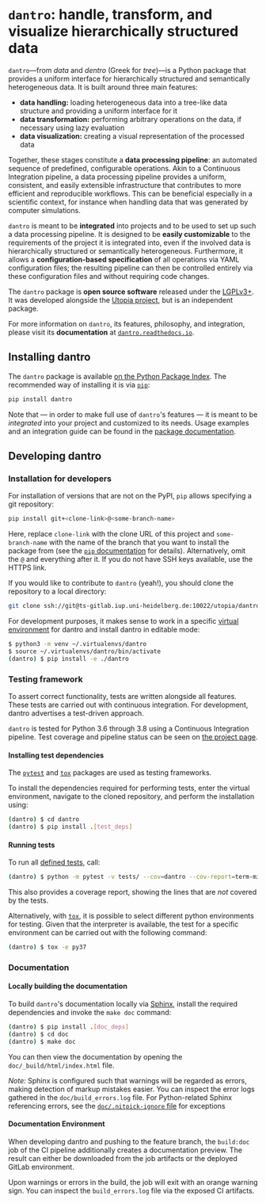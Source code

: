 # `dantro`: handle, transform, and visualize hierarchically structured data

`dantro`—from *data* and *dentro* (Greek for *tree*)—is a Python package that provides a uniform interface for hierarchically structured and semantically heterogeneous data.
It is built around three main features:

* **data handling:** loading heterogeneous data into a tree-like data structure and providing a uniform interface for it
* **data transformation:** performing arbitrary operations on the data, if necessary using lazy evaluation
* **data visualization:** creating a visual representation of the processed data

Together, these stages constitute a **data processing pipeline**: an automated sequence of predefined, configurable operations.
Akin to a Continuous Integration pipeline, a data processing pipeline provides a uniform, consistent, and easily extensible infrastructure that contributes to more efficient and reproducible workflows.
This can be beneficial especially in a scientific context, for instance when handling data that was generated by computer simulations.

`dantro` is meant to be **integrated** into projects and to be used to set up such a data processing pipeline.
It is designed to be **easily customizable** to the requirements of the project it is integrated into, even if the involved data is hierarchically structured or semantically heterogeneous.
Furthermore, it allows a **configuration-based specification** of all operations via YAML configuration files; the resulting pipeline can then be controlled entirely via these configuration files and without requiring code changes.

The `dantro` package is **open source software** released under the [LGPLv3+](COPYING.md).
It was developed alongside the [Utopia project](https://ts-gitlab.iup.uni-heidelberg.de/utopia/utopia), but is an independent package.

For more information on `dantro`, its features, philosophy, and integration, please visit its **documentation** at [`dantro.readthedocs.io`](https://dantro.readthedocs.io/).



## Installing dantro
The `dantro` package is available [on the Python Package Index](https://pypi.org/project/dantro/).
The recommended way of installing it is via [`pip`](https://pip.pypa.io/en/stable/):

```bash
pip install dantro
```

Note that — in order to make full use of `dantro`'s features — it is meant to be *integrated* into your project and customized to its needs.
Usage examples and an integration guide can be found in the [package documentation](https://dantro.readthedocs.io/).



## Developing dantro
### Installation for developers
For installation of versions that are not on the PyPI, `pip` allows specifying a git repository:

```bash
pip install git+<clone-link>@<some-branch-name>
```

Here, replace `clone-link` with the clone URL of this project and `some-branch-name` with the name of the branch that you want to install the package from (see the [`pip` documentation](https://pip.pypa.io/en/stable/reference/pip_install/#git) for details).
Alternatively, omit the `@` and everything after it.
If you do not have SSH keys available, use the HTTPS link.

If you would like to contribute to `dantro` (yeah!), you should clone the repository to a local directory:

```bash
git clone ssh://git@ts-gitlab.iup.uni-heidelberg.de:10022/utopia/dantro.git
```

For development purposes, it makes sense to work in a specific [virtual environment](https://docs.python.org/3/library/venv.html) for dantro and install dantro in editable mode:

```bash
$ python3 -m venv ~/.virtualenvs/dantro
$ source ~/.virtualenvs/dantro/bin/activate
(dantro) $ pip install -e ./dantro
```

### Testing framework
To assert correct functionality, tests are written alongside all features.
These tests are carried out with continuous integration.
For development, dantro advertises a test-driven approach.

`dantro` is tested for Python 3.6 through 3.8 using a Continuous Integration pipeline.
Test coverage and pipeline status can be seen on [the project page](https://ts-gitlab.iup.uni-heidelberg.de/utopia/dantro).

#### Installing test dependencies
The [`pytest`](https://pytest.org/en/latest/) and [`tox`](https://tox.readthedocs.io/en/latest/) packages are used as testing frameworks.

To install the dependencies required for performing tests, enter the virtual environment, navigate to the cloned repository, and perform the installation using:

```bash
(dantro) $ cd dantro
(dantro) $ pip install .[test_deps]
```

#### Running tests
To run all [defined tests](tests/), call:

```bash
(dantro) $ python -m pytest -v tests/ --cov=dantro --cov-report=term-missing
```
This also provides a coverage report, showing the lines that are *not* covered by the tests.

Alternatively, with [`tox`](https://tox.readthedocs.io/en/latest/), it is possible to select different python environments for testing.
Given that the interpreter is available, the test for a specific environment can be carried out with the following command:

```bash
(dantro) $ tox -e py37
```


### Documentation
#### Locally building the documentation
To build `dantro`'s documentation locally via [Sphinx](https://www.sphinx-doc.org/), install the required dependencies and invoke the `make doc` command:

```bash
(dantro) $ pip install .[doc_deps]
(dantro) $ cd doc
(dantro) $ make doc
```

You can then view the documentation by opening the `doc/_build/html/index.html` file.

_Note:_ Sphinx is configured such that warnings will be regarded as errors, making detection of markup mistakes easier.
You can inspect the error logs gathered in the `doc/build_errors.log` file.
For Python-related Sphinx referencing errors, see the [`doc/.nitpick-ignore` file](doc/.nitpick-ignore) for exceptions

#### Documentation Environment
When developing dantro and pushing to the feature branch, the `build:doc` job of the CI pipeline additionally creates a documentation preview.
The result can either be downloaded from the job artifacts or the deployed GitLab environment.

Upon warnings or errors in the build, the job will exit with an orange warning sign.
You can inspect the `build_errors.log` file via the exposed CI artifacts.
